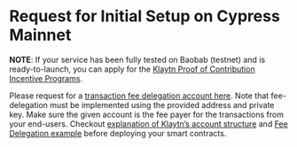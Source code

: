 # Request for Initial Setup on Cypress Mainnet

**NOTE**: If your service has been fully tested on Baobab \(testnet\) and is ready-to-launch, you can apply for the [Klaytn Proof of Contribution Incentive Programs](../klaytn/design/token-economy.md#incentive-programs).

Please request for a [transaction fee delegation account here](https://klaytn.typeform.com/to/op3xWQ). Note that fee-delegation must be implemented using the provided address and private key. Make sure the given account is the fee payer for the transactions from your end-users. Checkout [explanation of Klaytn’s account structure](../klaytn/design/accounts.md) and [Fee Delegation example](../bapp/tutorials/fee-delegation-example.md) before deploying your smart contracts.

